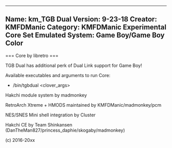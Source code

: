-----------------------
Name: km_TGB Dual
Version: 9-23-18
Creator: KMFDManic
Category: KMFDManic Experimental Core Set
Emulated System: Game Boy/Game Boy Color
-----------------------
=== Core by libretro ===

TGB Dual has additional perk of Dual Link support for Game Boy!

Available executables and arguments to run Core:
- /bin/tgbdual <rom> <clover_args>

Hakchi module system by madmonkey

RetroArch Xtreme + HMODS maintained by KMFDManic/madmonkey/pcm

NES/SNES Mini shell integration by Cluster

Hakchi CE by Team Shinkansen (DanTheMan827/princess_daphie/skogaby/madmonkey)

(c) 2016-20xx

